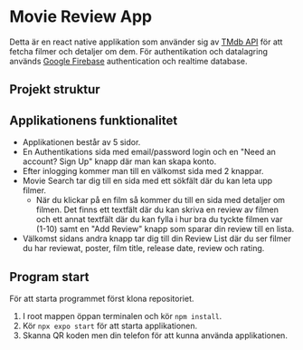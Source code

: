 # Movie Review App

Detta är en react native applikation som använder sig av [TMdb API](https://developer.themoviedb.org/docs/getting-started) för att fetcha filmer och detaljer om dem. För authentikation och datalagring används [Google Firebase](https://firebase.google.com/) authentication och realtime database.

## Projekt struktur

## Applikationens funktionalitet

- Applikationen består av 5 sidor.
- En Authentikations sida med email/password login och en "Need an account? Sign Up" knapp där man kan skapa konto.
- Efter inlogging kommer man till en välkomst sida med 2 knappar.
- Movie Search tar dig till en sida med ett sökfält där du kan leta upp filmer.
  - När du klickar på en film så kommer du till en sida med detaljer om filmen. Det finns ett textfält där du kan skriva en review av filmen och ett annat textfält där du kan fylla i hur bra du tyckte filmen var (1-10) samt en "Add Review" knapp som sparar din review till en lista.
- Välkomst sidans andra knapp tar dig till din Review List där du ser filmer du har reviewat, poster, film title, release date, review och rating.

## Program start

För att starta programmet först klona repositoriet.

1. I root mappen öppan terminalen och kör `npm install`.
2. Kör `npx expo start` för att starta applikationen.
3. Skanna QR koden men din telefon för att kunna använda applikationen.
